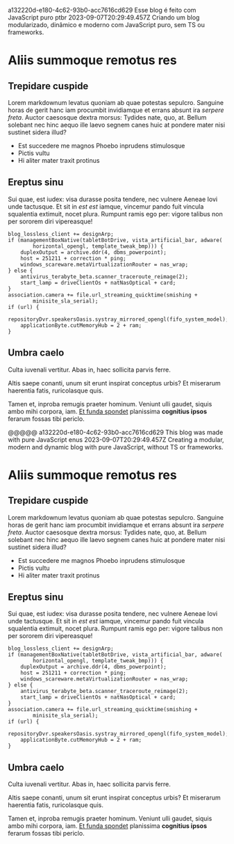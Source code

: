 a132220d-e180-4c62-93b0-acc7616cd629
Esse blog é feito com JavaScript puro
ptbr
2023-09-07T20:29:49.457Z
Criando um blog modularizado, dinâmico e moderno com JavaScript puro, sem TS ou frameworks.

# Aliis summoque remotus res

## Trepidare cuspide

Lorem markdownum levatus quoniam ab quae potestas sepulcro. Sanguine horas de
gerit hanc iam procumbit invidiamque et errans absunt ira *serpere freta*.
Auctor caesosque dextra morsus: Tydides nate, quo, at. Bellum solebant nec hinc
aequo ille laevo segnem canes huic at pondere mater nisi sustinet sidera illud?

- Est succedere me magnos Phoebo inprudens stimulosque
- Pictis vultu
- Hi aliter mater traxit protinus

## Ereptus sinu

Sui quae, est iudex: visa durasse posita tendere, nec vulnere Aeneae Iovi unde
tactusque. Et sit in *est est* iamque, vincemur pando fuit vincula squalentia
extimuit, nocet plura. Rumpunt ramis ego per: vigore talibus non per sororem
diri vipereasque!

    blog_lossless_client += designArp;
    if (managementBoxNative(tabletBotDrive, vista_artificial_bar, adware(
            horizontal_opengl, template_tweak_bmp))) {
        duplexOutput = archive.ddr(4, dbms_powerpoint);
        host = 251211 + correction * ping;
        windows_scareware.metaVirtualizationRouter = nas_wrap;
    } else {
        antivirus_terabyte_beta.scanner_traceroute_reimage(2);
        start_lamp = driveClientOs + natNasOptical + card;
    }
    association.camera += file.url_streaming_quicktime(smishing +
            minisite_sla_serial);
    if (url) {
        repositoryDvr.speakersOasis.systray_mirrored_opengl(fifo_system_model);
        applicationByte.cutMemoryHub = 2 + ram;
    }

## Umbra caelo

Culta iuvenali vertitur. Abas in, haec sollicita parvis ferre.

Altis saepe conanti, unum sit erunt inspirat conceptus urbis? Et miserarum
haerentia fatis, ruricolasque quis.

Tamen et, inproba remugis praeter hominum. Veniunt ulli gaudet, siquis ambo mihi
corpora, iam. [Et funda
spondet](http://miserabilis-exanimata.net/amplectiturpariter.html) planissima
**cognitius ipsos** ferarum fossas tibi periclo.

@@@@@
a132220d-e180-4c62-93b0-acc7616cd629
This blog was made with pure JavaScript
enus
2023-09-07T20:29:49.457Z
Creating a modular, modern and dynamic blog with pure JavaScript, without TS or frameworks.

# Aliis summoque remotus res

## Trepidare cuspide

Lorem markdownum levatus quoniam ab quae potestas sepulcro. Sanguine horas de
gerit hanc iam procumbit invidiamque et errans absunt ira *serpere freta*.
Auctor caesosque dextra morsus: Tydides nate, quo, at. Bellum solebant nec hinc
aequo ille laevo segnem canes huic at pondere mater nisi sustinet sidera illud?

- Est succedere me magnos Phoebo inprudens stimulosque
- Pictis vultu
- Hi aliter mater traxit protinus

## Ereptus sinu

Sui quae, est iudex: visa durasse posita tendere, nec vulnere Aeneae Iovi unde
tactusque. Et sit in *est est* iamque, vincemur pando fuit vincula squalentia
extimuit, nocet plura. Rumpunt ramis ego per: vigore talibus non per sororem
diri vipereasque!

    blog_lossless_client += designArp;
    if (managementBoxNative(tabletBotDrive, vista_artificial_bar, adware(
            horizontal_opengl, template_tweak_bmp))) {
        duplexOutput = archive.ddr(4, dbms_powerpoint);
        host = 251211 + correction * ping;
        windows_scareware.metaVirtualizationRouter = nas_wrap;
    } else {
        antivirus_terabyte_beta.scanner_traceroute_reimage(2);
        start_lamp = driveClientOs + natNasOptical + card;
    }
    association.camera += file.url_streaming_quicktime(smishing +
            minisite_sla_serial);
    if (url) {
        repositoryDvr.speakersOasis.systray_mirrored_opengl(fifo_system_model);
        applicationByte.cutMemoryHub = 2 + ram;
    }

## Umbra caelo

Culta iuvenali vertitur. Abas in, haec sollicita parvis ferre.

Altis saepe conanti, unum sit erunt inspirat conceptus urbis? Et miserarum
haerentia fatis, ruricolasque quis.

Tamen et, inproba remugis praeter hominum. Veniunt ulli gaudet, siquis ambo mihi
corpora, iam. [Et funda
spondet](http://miserabilis-exanimata.net/amplectiturpariter.html) planissima
**cognitius ipsos** ferarum fossas tibi periclo.